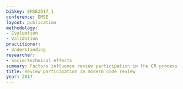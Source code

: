 ```yaml
---
bibkey: EMSE2017_1
conference: EMSE
layout: publication
methodology:
- Evaluation
- Validation
practitioner:
- Understanding
researcher:
- Socio-technical effects
summary: Factors influence review participation in the CR process
title: Review participation in modern code review
year: 2017
---
```

